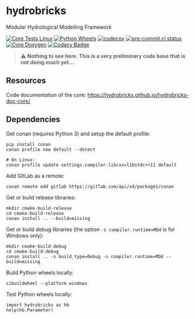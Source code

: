 # hydrobricks
Modular Hydrological Modelling Framework

[![Core Tests Linux](https://github.com/hydrobricks/hydrobricks/actions/workflows/core-tests-linux.yml/badge.svg)](https://github.com/hydrobricks/hydrobricks/actions/workflows/core-tests-linux.yml)
[![Python Wheels](https://github.com/hydrobricks/hydrobricks/actions/workflows/python-wheels.yml/badge.svg)](https://github.com/hydrobricks/hydrobricks/actions/workflows/python-wheels.yml)
[![codecov](https://codecov.io/gh/hydrobricks/hydrobricks/branch/main/graph/badge.svg?token=G1PBSK8EG2)](https://codecov.io/gh/hydrobricks/hydrobricks)
[![pre-commit.ci status](https://results.pre-commit.ci/badge/github/hydrobricks/hydrobricks/main.svg)](https://results.pre-commit.ci/latest/github/hydrobricks/hydrobricks/main)
[![Core Doxygen](https://github.com/hydrobricks/hydrobricks/actions/workflows/core-doxygen.yml/badge.svg)](https://github.com/hydrobricks/hydrobricks/actions/workflows/core-doxygen.yml)
[![Codacy Badge](https://app.codacy.com/project/badge/Grade/639e5bb76690488f9aac5feb89722bfa)](https://www.codacy.com/gh/hydrobricks/hydrobricks/dashboard?utm_source=github.com&amp;utm_medium=referral&amp;utm_content=hydrobricks/hydrobricks&amp;utm_campaign=Badge_Grade)

> :warning: **Nothing to see here. This is a very preliminary code base that is not doing much yet...**

## Resources

Code documentation of the core: https://hydrobricks.github.io/hydrobricks-doc-core/

## Dependencies

Get conan (requires Python 3) and setup the default profile:
```shell
pip install conan
conan profile new default --detect

# On Linux:
conan profile update settings.compiler.libcxx=libstdc++11 default
```

Add GitLab as a remote:
```shell
conan remote add gitlab https://gitlab.com/api/v4/packages/conan
```

Get or build release libraries:
```shell
mkdir cmake-build-release
cd cmake-build-release
conan install .. --build=missing
```

Get or build debug libraries (the option ``-s compiler.runtime=MDd`` is for Windows only):
```shell
mkdir cmake-build-debug
cd cmake-build-debug
conan install .. -s build_type=Debug -s compiler.runtime=MDd --build=missing
```

Build Python wheels locally:
```shell
cibuildwheel --platform windows
```

Test Python wheels locally:
```shell
import hydrobricks as hb
help(hb.Parameter)
```
